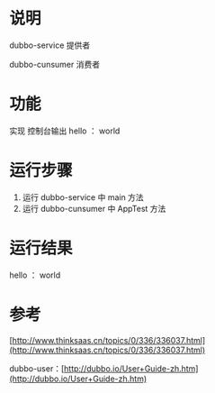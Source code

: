 # 说明

dubbo-service 提供者

dubbo-cunsumer 消费者

# 功能

实现 控制台输出 hello ： world

# 运行步骤

1. 运行 dubbo-service 中 main 方法
2. 运行 dubbo-cunsumer 中 AppTest 方法

# 运行结果

hello ： world

# 参考

[http://www.thinksaas.cn/topics/0/336/336037.html](http://www.thinksaas.cn/topics/0/336/336037.html)

dubbo-user：[http://dubbo.io/User+Guide-zh.htm](http://dubbo.io/User+Guide-zh.htm)
